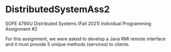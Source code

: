 # DistributedSystemAss2

SOFE 4790U Distributed Systems (Fall 2021)
Individual Programming Assignment #2

For this assignment, we were asked to develop a Java RMI remote interface and it must provide 5 unique methods (services) to clients.
